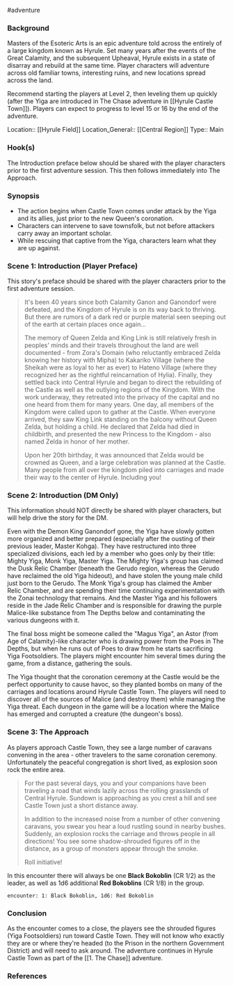 #adventure 

### Background

Masters of the Esoteric Arts is an epic adventure told across the entirely of a large kingdom known as Hyrule. Set many years after the events of the Great Calamity, and the subsequent Upheaval, Hyrule exists in a state of disarray and rebuild at the same time. Player characters will adventure across old familiar towns, interesting ruins, and new locations spread across the land.

Recommend starting the players at Level 2, then leveling them up quickly (after the Yiga are introduced in The Chase adventure in [[Hyrule Castle Town]]). Players can expect to progress to level 15 or 16 by the end of the adventure.

Location:: [[Hyrule Field]]
Location_General:: [[Central Region]]
Type:: Main

### Hook(s)

The Introduction preface below should be shared with the player characters prior to the first adventure session. This then follows immediately into The Approach.

### Synopsis

- The action begins when Castle Town comes under attack by the Yiga and its allies, just prior to the new Queen's coronation.
- Characters can intervene to save townsfolk, but not before attackers carry away an important scholar.
- While rescuing that captive from the Yiga, characters learn what they are up against.

### Scene 1: Introduction (Player Preface)

This story's preface should be shared with the player characters prior to the first adventure session.

>It's been 40 years since both Calamity Ganon and Ganondorf were defeated, and the Kingdom of Hyrule is on its way back to thriving. But there are rumors of a dark red or purple material seen seeping out of the earth at certain places once again…
>
>The memory of Queen Zelda and King Link is still relatively fresh in peoples' minds and their travels throughout the land are well documented - from Zora's Domain (who reluctantly embraced Zelda knowing her history with Mipha) to Kakariko Village (where the Sheikah were as loyal to her as ever) to Hateno Village (where they recognized her as the rightful reincarnation of Hylia). Finally, they settled back into Central Hyrule and began to direct the rebuilding of the Castle as well as the outlying regions of the Kingdom. With the work underway, they retreated into the privacy of the capital and no one heard from them for many years. One day, all members of the Kingdom were called upon to gather at the Castle. When everyone arrived, they saw King Link standing on the balcony without Queen Zelda, but holding a child. He declared that Zelda had died in childbirth, and presented the new Princess to the Kingdom - also named Zelda in honor of her mother.
>
>Upon her 20th birthday, it was announced that Zelda would be crowned as Queen, and a large celebration was planned at the Castle. Many people from all over the kingdom piled into carriages and made their way to the center of Hyrule. Including you!

### Scene 2: Introduction (DM Only)

This information should NOT directly be shared with player characters, but will help drive the story for the DM.

Even with the Demon King Ganondorf gone, the Yiga have slowly gotten more organized and better prepared (especially after the ousting of their previous leader, Master Kohga). They have restructured into three specialized divisions, each led by a member who goes only by their title: Mighty Yiga, Monk Yiga, Master Yiga. The Mighty Yiga's group has claimed the Dusk Relic Chamber (beneath the Gerudo region, whereas the Gerudo have reclaimed the old Yiga hideout), and have stolen the young male child just born to the Gerudo. The Monk Yiga's group has claimed the Amber Relic Chamber, and are spending their time continuing experimentation with the Zonai technology that remains. And the Master Yiga and his followers reside in the Jade Relic Chamber and is responsible for drawing the purple Malice-like substance from The Depths below and contaminating the various dungeons with it.

The final boss might be someone called the "Magus Yiga", an Astor (from Age of Calamity)-like character who is drawing power from the Poes in The Depths, but when he runs out of Poes to draw from he starts sacrificing Yiga Footsoldiers. The players might encounter him several times during the game, from a distance, gathering the souls.

The Yiga thought that the coronation ceremony at the Castle would be the perfect opportunity to cause havoc, so they planted bombs on many of the carriages and locations around Hyrule Castle Town. The players will need to discover all of the sources of Malice (and destroy them) while managing the Yiga threat. Each dungeon in the game will be a location where the Malice has emerged and corrupted a creature (the dungeon's boss).

### Scene 3: The Approach

As players approach Castle Town, they see a large number of caravans convening in the area - other travelers to the same coronation ceremony. Unfortunately the peaceful congregation is short lived, as explosion soon rock the entire area.

>For the past several days, you and your companions have been traveling a road that winds lazily across the rolling grasslands of Central Hyrule. Sundown is approaching as you crest a hill and see Castle Town just a short distance away.
>
>In addition to the increased noise from a number of other convening caravans, you swear you hear a loud rustling sound in nearby bushes. Suddenly, an explosion rocks the carriage and throws people in all directions! You see some shadow-shrouded figures off in the distance, as a group of monsters appear through the smoke.
>
>Roll initiative!

In this encounter there will always be one **Black Bokoblin** (CR 1/2) as the leader, as well as 1d6 additional **Red Bokoblins** (CR 1/8) in the group.

`encounter: 1: Black Bokoblin, 1d6: Red Bokoblin`

### Conclusion

As the encounter comes to a close, the players see the shrouded figures (Yiga Footsoldiers) run toward Castle Town. They will not know who exactly they are or where they're headed (to the Prison in the northern Government District) and will need to ask around. The adventure continues in Hyrule Castle Town as part of the [[1. The Chase]] adventure.

### References

